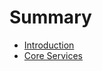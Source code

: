 # Summary

- [Introduction](./0000-Introduction.md)
- [Core Services](./0100-CoreServices_intro.md)

